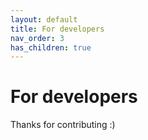 ```yaml
---
layout: default
title: For developers
nav_order: 3
has_children: true
---
```



For developers
==============

Thanks for contributing :)
